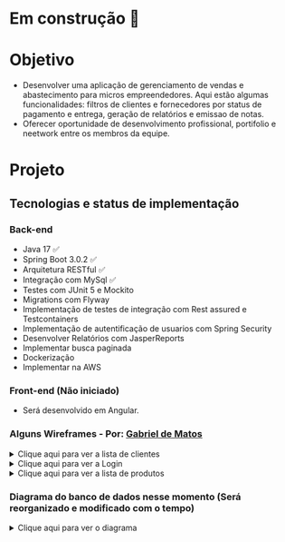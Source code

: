# Em construção :hammer:

# Objetivo
- Desenvolver uma aplicação de gerenciamento de vendas e abastecimento para micros empreendedores. Aqui estão algumas funcionalidades: filtros de clientes e fornecedores por status de pagamento e entrega, geração de relatórios e emissao de notas.
- Oferecer oportunidade de desenvolvimento profissional, portifolio e neetwork entre os membros da equipe.

# Projeto

## Tecnologias e status de implementação 
### Back-end
- Java 17 :white_check_mark:
- Spring Boot 3.0.2 :white_check_mark:
- Arquitetura RESTful :white_check_mark:
- Integração com MySql :white_check_mark:
- Testes com JUnit 5 e Mockito
- Migrations com Flyway 
- Implementação de testes de integração com Rest assured e Testcontainers
- Implementação de autentificação de usuarios com Spring Security
- Desenvolver Relatórios com JasperReports
- Implementar busca paginada
- Dockerização
- Implementar na AWS

### Front-end (Não iniciado)

- Será desenvolvido em Angular.

### Alguns Wireframes - Por:  [Gabriel de Matos](https://www.linkedin.com/in/gabrielmatos0/)

<details>
  <summary>Clique aqui para ver a lista de clientes</summary>
  
![image](https://user-images.githubusercontent.com/87953006/235389671-b8465326-457f-43c5-86a9-e683aa437283.png)
</details>

<details>
  <summary>Clique aqui para ver a Login</summary>
  
![image](https://user-images.githubusercontent.com/87953006/235389717-9c211e45-cf2c-4424-8b98-40db3a158328.png)
</details>

<details>
  <summary>Clique aqui para ver a lista de produtos</summary>
  
 ![image](https://user-images.githubusercontent.com/87953006/235389769-eb49ac7a-33d5-44b0-9962-82efbc91f6ee.png)
</details>


### Diagrama do banco de dados nesse momento (Será reorganizado e modificado com o tempo)
<details>
  <summary>Clique aqui para ver o diagrama</summary>
  
![image](https://user-images.githubusercontent.com/87953006/234709651-41887f7e-a2b3-4ca9-885c-d38d0274339c.png)
</details>


